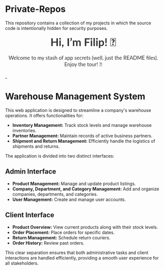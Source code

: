 # Private-Repos
This repository contains a collection of my projects in which the source code is intentionally hidden for security purposes.

<div align="center" style="font-family: 'Lato', sans-serif; color: #333;">
<!--     <img width="80" alt="image" src="https://github.com/user-attachments/assets/aea702a7-0fa7-424a-a536-d3a60af7353d" style="border-radius: 40px; margin-bottom: 20px;"> -->
    <h1 style="font-size: 2.5em; margin: 0;">Hi, I’m Filip! 👋</h1>
    <p style="font-size: 1.2em; margin: 20px 0;">Welcome to my stash of app secrets (well, just the README files). Enjoy the tour! 🚀</p>
</div>

_

# Warehouse Management System

This web application is designed to streamline a company's warehouse operations. It offers functionalities for:

- **Inventory Management:** Track stock levels and manage warehouse inventories.
- **Partner Management:** Maintain records of active business partners.
- **Shipment and Return Management:** Efficiently handle the logistics of shipments and returns.

The application is divided into two distinct interfaces:

## Admin Interface
- **Product Management:** Manage and update product listings.
- **Company, Department, and Category Management:** Add and organize companies, departments, and categories.
- **User Management:** Create and manage user accounts.

## Client Interface
- **Product Overview:** View current products along with their stock levels.
- **Order Placement:** Place orders for specific dates.
- **Return Management:** Schedule return couriers.
- **Order History:** Review past orders.

This clear separation ensures that both administrative tasks and client interactions are handled efficiently, providing a smooth user experience for all stakeholders.


